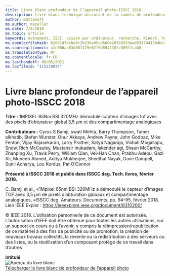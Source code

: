 ```yaml
---
title: Livre blanc profondeur de l’appareil photo-ISSCC 2018
description: livre blanc technique discutant de la caméra de profondeur à utiliser dans Project Kinect pour Azure et la prochaine version de HoloLens.
author: mattzmsft
ms.author: mazeller
ms.date: 7/5/2018
ms.topic: article
keywords: événement, ISCC, vision par ordinateur, recherche, Kinect, hololens, Depth, tof
ms.openlocfilehash: b2d8107dcbe9c2b23ba05cd660e207b69334ad5917041304bcad5ddb578e56eb
ms.sourcegitcommit: a1c086aa83d381129e62f9d8942f0fc889ffcab0
ms.translationtype: MT
ms.contentlocale: fr-FR
ms.lasthandoff: 08/05/2021
ms.locfileid: "115219834"
---
```

# <a name="depth-camera-whitepaper---isscc-2018"></a>Livre blanc profondeur de l’appareil photo-ISSCC 2018

**Titre :** 1MPIXEL 65Nm BSI 320MHz démodulé-capteur d’images tof avec des pixels d’obturateur global 3,5 μm et des compartimentage analogiques

**Contributeurs :** Cyrus S Bamji, swati Mehta, Barry Thompson, Tamer elkhatib, Stefan Wurster, Onur Akkaya, Andrew Payne, John Godbaz, Mike Fenton, Vijay Rajasekaran, Larry Prather, Satya Nagaraja, Vishali Mogallapu, Snow, Rich McCauley, Mustansir mukadam, Iskender agi, Shaun McCarthy, Zhanping Xu, Travis Perry, William Qian, Vei-Han Chan, Prabhu Adepu, Gazi Ali, Muneeb Ahmed, Aditya Mukherjee, Sheethal Nayak, Dave Gampell, Sunil Acharya, Lou Kordus, Pat O’Connor

**Présenté à ISSCC 2018 et publié dans ISSCC deg. Tech. livres, février 2018.**

C. Bamji et al., «1Mpixel 65nm BSI 320MHz a démodulé le capteur d’images TOF avec 3,5 μm de pixels d’obturation globaux et compartimentage analogiques, «ISSCC deg. Amateurs. Documents, pp. 94-95, février 2018. Lien IEEE Explor : https://ieeexplore.ieee.org/document/8310200/

© IEEE 2018. L’utilisation personnelle de ce document est autorisée. L’autorisation d’IEEE doit être obtenue pour toutes les autres utilisations, sur un support en cours ou à l’avenir, y compris la réimpression/republication de ce matériel à des fins de publicité ou de promotion, la création de nouveaux travaux collectifs, la revente ou la redistribution à des serveurs ou des listes, ou la réutilisation d’un composant protégé de ce travail dans d’autres

**Intitulé**<br>
![Aperçu du livre blanc](images/depth-camera-isscc.PNG)<br>
[Télécharger le livre blanc de profondeur de l’appareil photo](images/Depth-Camera-ISSCC-2018.pdf)
